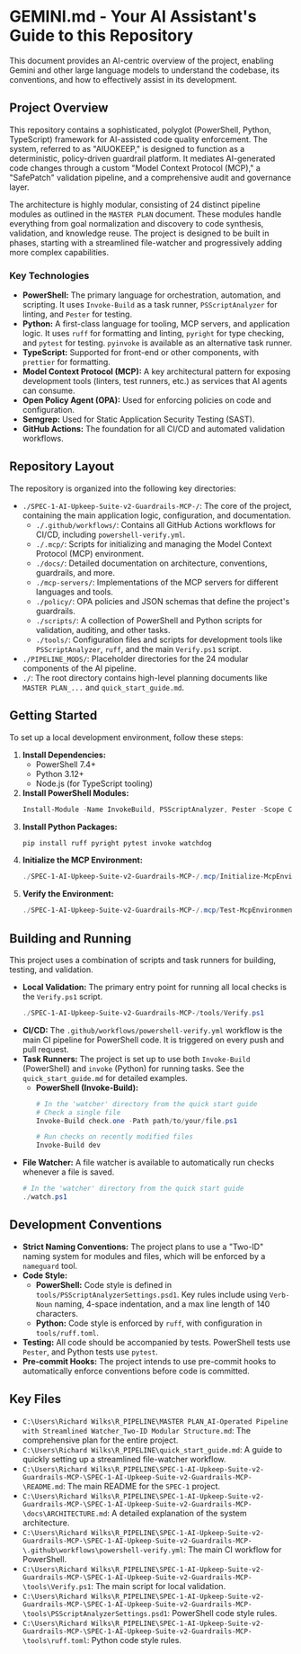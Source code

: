# GEMINI.md - Your AI Assistant's Guide to this Repository

This document provides an AI-centric overview of the project, enabling Gemini and other large language models to understand the codebase, its conventions, and how to effectively assist in its development.

## Project Overview

This repository contains a sophisticated, polyglot (PowerShell, Python, TypeScript) framework for AI-assisted code quality enforcement. The system, referred to as "AIUOKEEP," is designed to function as a deterministic, policy-driven guardrail platform. It mediates AI-generated code changes through a custom "Model Context Protocol (MCP)," a "SafePatch" validation pipeline, and a comprehensive audit and governance layer.

The architecture is highly modular, consisting of 24 distinct pipeline modules as outlined in the `MASTER PLAN` document. These modules handle everything from goal normalization and discovery to code synthesis, validation, and knowledge reuse. The project is designed to be built in phases, starting with a streamlined file-watcher and progressively adding more complex capabilities.

### Key Technologies

*   **PowerShell:** The primary language for orchestration, automation, and scripting. It uses `Invoke-Build` as a task runner, `PSScriptAnalyzer` for linting, and `Pester` for testing.
*   **Python:** A first-class language for tooling, MCP servers, and application logic. It uses `ruff` for formatting and linting, `pyright` for type checking, and `pytest` for testing. `pyinvoke` is available as an alternative task runner.
*   **TypeScript:** Supported for front-end or other components, with `prettier` for formatting.
*   **Model Context Protocol (MCP):** A key architectural pattern for exposing development tools (linters, test runners, etc.) as services that AI agents can consume.
*   **Open Policy Agent (OPA):** Used for enforcing policies on code and configuration.
*   **Semgrep:** Used for Static Application Security Testing (SAST).
*   **GitHub Actions:** The foundation for all CI/CD and automated validation workflows.

## Repository Layout

The repository is organized into the following key directories:

*   `./SPEC-1-AI-Upkeep-Suite-v2-Guardrails-MCP-/`: The core of the project, containing the main application logic, configuration, and documentation.
    *   `./.github/workflows/`: Contains all GitHub Actions workflows for CI/CD, including `powershell-verify.yml`.
    *   `./.mcp/`: Scripts for initializing and managing the Model Context Protocol (MCP) environment.
    *   `./docs/`: Detailed documentation on architecture, conventions, guardrails, and more.
    *   `./mcp-servers/`: Implementations of the MCP servers for different languages and tools.
    *   `./policy/`: OPA policies and JSON schemas that define the project\'s guardrails.
    *   `./scripts/`: A collection of PowerShell and Python scripts for validation, auditing, and other tasks.
    *   `./tools/`: Configuration files and scripts for development tools like `PSScriptAnalyzer`, `ruff`, and the main `Verify.ps1` script.
*   `./PIPELINE_MODS/`: Placeholder directories for the 24 modular components of the AI pipeline.
*   `./`: The root directory contains high-level planning documents like `MASTER PLAN_...` and `quick_start_guide.md`.

## Getting Started

To set up a local development environment, follow these steps:

1.  **Install Dependencies:**
    *   PowerShell 7.4+
    *   Python 3.12+
    *   Node.js (for TypeScript tooling)
2.  **Install PowerShell Modules:**
    ```powershell
    Install-Module -Name InvokeBuild, PSScriptAnalyzer, Pester -Scope CurrentUser -Force
    ```
3.  **Install Python Packages:**
    ```bash
    pip install ruff pyright pytest invoke watchdog
    ```
4.  **Initialize the MCP Environment:**
    ```powershell
    ./SPEC-1-AI-Upkeep-Suite-v2-Guardrails-MCP-/.mcp/Initialize-McpEnvironment.ps1
    ```
5.  **Verify the Environment:**
    ```powershell
    ./SPEC-1-AI-Upkeep-Suite-v2-Guardrails-MCP-/.mcp/Test-McpEnvironment.ps1
    ```

## Building and Running

This project uses a combination of scripts and task runners for building, testing, and validation.

*   **Local Validation:** The primary entry point for running all local checks is the `Verify.ps1` script.
    ```powershell
    ./SPEC-1-AI-Upkeep-Suite-v2-Guardrails-MCP-/tools/Verify.ps1
    ```
*   **CI/CD:** The `.github/workflows/powershell-verify.yml` workflow is the main CI pipeline for PowerShell code. It is triggered on every push and pull request.
*   **Task Runners:** The project is set up to use both `Invoke-Build` (PowerShell) and `invoke` (Python) for running tasks. See the `quick_start_guide.md` for detailed examples.
    *   **PowerShell (Invoke-Build):**
        ```powershell
        # In the 'watcher' directory from the quick start guide
        # Check a single file
        Invoke-Build check.one -Path path/to/your/file.ps1

        # Run checks on recently modified files
        Invoke-Build dev
        ```
*   **File Watcher:** A file watcher is available to automatically run checks whenever a file is saved.
    ```powershell
    # In the 'watcher' directory from the quick start guide
    ./watch.ps1
    ```

## Development Conventions

*   **Strict Naming Conventions:** The project plans to use a "Two-ID" naming system for modules and files, which will be enforced by a `nameguard` tool.
*   **Code Style:**
    *   **PowerShell:** Code style is defined in `tools/PSScriptAnalyzerSettings.psd1`. Key rules include using `Verb-Noun` naming, 4-space indentation, and a max line length of 140 characters.
    *   **Python:** Code style is enforced by `ruff`, with configuration in `tools/ruff.toml`.
*   **Testing:** All code should be accompanied by tests. PowerShell tests use `Pester`, and Python tests use `pytest`.
*   **Pre-commit Hooks:** The project intends to use pre-commit hooks to automatically enforce conventions before code is committed.

## Key Files

*   `C:\Users\Richard Wilks\R_PIPELINE\MASTER PLAN_AI-Operated Pipeline with Streamlined Watcher_Two-ID Modular Structure.md`: The comprehensive plan for the entire project.
*   `C:\Users\Richard Wilks\R_PIPELINE\quick_start_guide.md`: A guide to quickly setting up a streamlined file-watcher workflow.
*   `C:\Users\Richard Wilks\R_PIPELINE\SPEC-1-AI-Upkeep-Suite-v2-Guardrails-MCP-\SPEC-1-AI-Upkeep-Suite-v2-Guardrails-MCP-\README.md`: The main README for the `SPEC-1` project.
*   `C:\Users\Richard Wilks\R_PIPELINE\SPEC-1-AI-Upkeep-Suite-v2-Guardrails-MCP-\SPEC-1-AI-Upkeep-Suite-v2-Guardrails-MCP-\docs\ARCHITECTURE.md`: A detailed explanation of the system architecture.
*   `C:\Users\Richard Wilks\R_PIPELINE\SPEC-1-AI-Upkeep-Suite-v2-Guardrails-MCP-\SPEC-1-AI-Upkeep-Suite-v2-Guardrails-MCP-\.github\workflows\powershell-verify.yml`: The main CI workflow for PowerShell.
*   `C:\Users\Richard Wilks\R_PIPELINE\SPEC-1-AI-Upkeep-Suite-v2-Guardrails-MCP-\SPEC-1-AI-Upkeep-Suite-v2-Guardrails-MCP-\tools\Verify.ps1`: The main script for local validation.
*   `C:\Users\Richard Wilks\R_PIPELINE\SPEC-1-AI-Upkeep-Suite-v2-Guardrails-MCP-\SPEC-1-AI-Upkeep-Suite-v2-Guardrails-MCP-\tools\PSScriptAnalyzerSettings.psd1`: PowerShell code style rules.
*   `C:\Users\Richard Wilks\R_PIPELINE\SPEC-1-AI-Upkeep-Suite-v2-Guardrails-MCP-\SPEC-1-AI-Upkeep-Suite-v2-Guardrails-MCP-\tools\ruff.toml`: Python code style rules.
